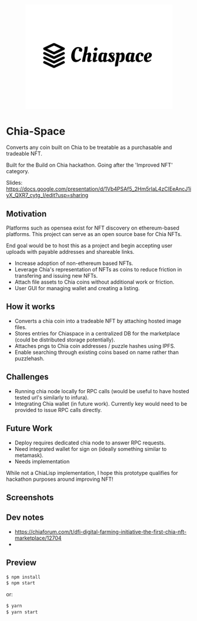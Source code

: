 <p align='center'>
    <img src="./img/chiaspace_3_2.png" width=400/>
</p>

# Chia-Space

Converts any coin built on Chia to be treatable as a purchasable and tradeable NFT.

Built for the Build on Chia hackathon. Going after the 'Improved NFT' category.

Slides: https://docs.google.com/presentation/d/1Vb4PSAf5_2Hm5rlaL4zCIEeAncJ1iyX_QXR7_cytg_I/edit?usp=sharing

<!-- Demo:  -->

## Motivation

Platforms such as opensea exist for NFT discovery on ethereum-based platforms. This project can serve as an open source base for Chia NFTs.

End goal would be to host this as a project and begin accepting user uploads with payable addresses and shareable links.

- Increase adoption of non-ethereum based NFTs.
- Leverage Chia's representation of NFTs as coins to reduce friction in transfering and issuing new NFTs.
- Attach file assets to Chia coins without additional work or friction.
- User GUI for managing wallet and creating a listing.

## How it works

- Converts a chia coin into a tradeable NFT by attaching hosted image files.
- Stores entries for Chiaspace in a centralized DB for the marketplace (could be distributed storage potentially).
- Attaches pngs to Chia coin addresses / puzzle hashes using IPFS.
- Enable searching through existing coins based on name rather than puzzlehash.

## Challenges

- Running chia node locally for RPC calls (would be useful to have hosted tested url's similarly to infura).
- Integrating Chia wallet (in future work). Currently key would need to be provided to issue RPC calls directly.

## Future Work

- Deploy requires dedicated chia node to answer RPC requests.
- Need integrated wallet for sign on (ideally something similar to metamask).
- Needs implementation

While not a ChiaLisp implementation, I hope this prototype qualifies for hackathon purposes around improving NFT!

## Screenshots

<!-- TODO -->

## Dev notes

- https://chiaforum.com/t/dfi-digital-farming-initiative-the-first-chia-nft-marketplace/12704
-

## Preview

```bash
$ npm install
$ npm start
```

or:

```bash
$ yarn
$ yarn start
```
